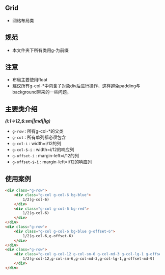 ## Grid
+ 网格布局类

## 规范
+ 本文件夹下所有类用g-为前缀

## 注意
+ 布局主要使用float
+ 建议所有g-col-*中包含子对象div后进行操作，这样避免padding与background带来的一些问题。

## 主要类介绍
***(i:1->12,$:sm||md||lg)***
+ ```g-row``` : 所有g-col-*的父类
+ ```g-col``` : 所有单列都必须包含
+ ```g-col-i``` : width=i/12的列
+ ```g-col-$-i``` : width=i/12的响应列
+ ```g-offset-i``` : margin-left=i/12的列
+ ```g-offset-$-i``` : margin-left=i/12的响应列

## 使用案例
```html
<div class="g-row">
	<div class="g-col g-col-6 bg-blue">
		1/2(g-col-6)
	</div>
	<div class="g-col g-col-6 bg-red">
		1/2(g-col-6)
	</div>
</div>
<div class="g-row">
	<div class="g-col g-col-6 bg-blue g-offset-6">
		1/2(g-col-6,g-offset-6)
	</div>
</div>
<div class="g-row">
	<div class="g-col g-col-12 g-col-sm-6 g-col-md-3 g-col-lg-1 g-offset-md-9 bg-red ">
		1/2(g-col-12,g-col-sm-6,g-col-md-3,g-col-lg-1,g-offset-md-9)
	</div>
</div>
```
